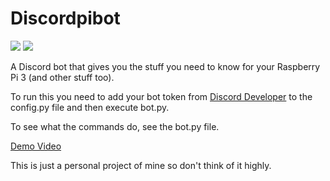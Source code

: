 # Discordpibot

[![](https://img.shields.io/github/license/:yamozha/:discordpibot.svg?style=flat-square)](https://github.com/yamozha/discordpibot)
![](https://img.shields.io/github/stars/yamozha/discordpibot.svg?style=flat-square)



A Discord bot that gives you the stuff you need to know for your Raspberry Pi 3 (and other stuff too).

To run this you need to add your bot token from [Discord Developer](https://discordapp.com/developers/) to the config.py file and then execute bot.py.

To see what the commands do, see the bot.py file.

[Demo Video](https://www.youtube.com/watch?v=v4BB0B7mRx0&t=1s)

This is just a personal project of mine so don't think of it highly.
